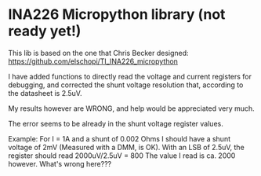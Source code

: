 # INA226 Micropython library (not ready yet!)
This lib is based on the one that Chris Becker designed:
https://github.com/elschopi/TI_INA226_micropython

I have added functions to directly read the voltage and current registers for debugging, and corrected the shunt voltage resolution that, according to the datasheet is 2.5uV.

My results however are WRONG, and help would be appreciated very much.

The error seems to be already in the shunt voltage register values.

Example:
For I = 1A and a shunt of 0.002 Ohms I should have a shunt voltage of 2mV (Measured with a DMM, is OK).
With an LSB of 2.5uV, the register should read 2000uV/2.5uV = 800
The value I read is ca. 2000 however.
What's wrong here???

